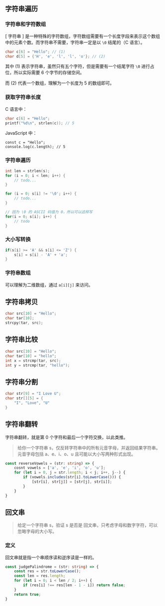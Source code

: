 ## 字符串遍历

### 字符串和字符数组

[ 字符串 ] 是一种特殊的字符数组，字符数组需要有一个长度字段来表示这个数组中的元素个数。而字符串不需要，字符串一定是以 `\0` 结尾的（C 语言）。

```c
char c[6] = "Hello"; // (1)
char d[5] = {'H', 'e', 'l', 'l', 'o'}; // (2)
```

其中 (1) 表示字符串，虽然只有五个字符，但是需要有一个结尾字符 `\0` 进行占位，所以实际需要 6 个字节的存储空间。

而 (2) 代表一个数组，理解为一个长度为 5 的数组即可。

### 获取字符串长度

C 语言中：

```c
char c[6] = "Hello";
printf("%d\n", strlen(c)); // 5
```

JavaScript 中：

```types
const c = "Hello";
console.log(c.length); // 5
```

### 字符串遍历

```c
int len = strlen(s);
for (i = 0; i < len; i++) {
    // todo...
}
```

```c
for (i = 0; s[i] != '\0'; i++) {
    // todo...
}
```

```c
// 因为 \0 的 ASCII 码值为 0，所以可以这样写
for(i = 0; s[i]; i++) {
    // todo
}
```

### 大小写转换

```c
if(s[i] >= 'A' && s[i] <= 'Z') {
    s[i] = s[i] - 'A' + 'a';
}
```

### 字符串数组

可以理解为二维数组，通过 `a[i][j]` 来访问。

## 字符串拷贝

```c
char src[10] = "Hello";
char tar[10];
strcpy(tar, src);
```

## 字符串比较

```c
char src[10] = "Hello";
char tar[10] = "hello";
int x = strcmp(tar, src);
int y = strcmp(tar, "hello");
```

## 字符串分割

```c
char str[9] = "I Love U";
char str[][5] = {
    "I", "Love", "U"
}
```

## 字符串翻转

字符串翻转，就是第 0 个字符和最后一个字符交换，以此类推。

> 给你一个字符串 s，仅反转字符串中的所有元音字母，并返回结果字符串。元音字母包括 a、e、i、o、u 且可能以大小写两种形式出现。

```typescript
const reverseVowels = (str: string) => {
    cosnt vowels = ['a', 'e', 'i', 'o', 'u'];
    for (let i = 0, j = str.length; i < j; i++, j--) {
        if (vowels.includes(str[i].toLowerCase())) {
            [str[i], str[j]] = [str[j], str[i]];
        }
    }
}
```

## 回文串

> 给定一个字符串 s，验证 s 是否是 回文串，只考虑字母和数字字符，可以忽略字母的大小写。

### 定义

回文串就是指一个串顺序读和逆序读是一样的。

```typescript
const judgePalindrome = (str: string) => {
    const res = str.toLowerCase();
    const len = res.length;
    for (let i = 0; i < len / 2; i++) {
        if (res[i] !== res[len - 1 - i]) return false;
    }
    return true;
}
```











































